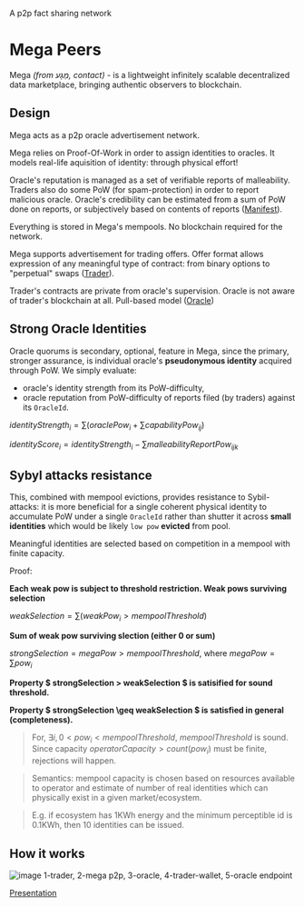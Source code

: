 A p2p fact sharing network

# Mega Peers

Mega *(from מַגָע, contact)* - is a lightweight infinitely scalable decentralized data marketplace, bringing authentic observers to blockchain.

## Design

Mega acts as a p2p oracle advertisement network.

Mega relies on Proof-Of-Work in order to assign identities to oracles. It models real-life aquisition of identity: through physical effort!

Oracle's reputation is managed as a set of verifiable reports of malleability. Traders also do some PoW (for spam-protection) in order to report malicious oracle. Oracle's credibility can be estimated from a sum of PoW done on reports, or subjectively based on contents of reports ([Manifest](manifest.md)).

Everything is stored in Mega's mempools. No blockchain required for the network.

Mega supports advertisement for trading offers. Offer format allows expression of any meaningful type of contract: from binary options to "perpetual" swaps ([Trader](trader.md)).

Trader's contracts are private from oracle's supervision. Oracle is not aware of trader's blockchain at all. Pull-based model ([Oracle](oracle.md))

## Strong Oracle Identities

Oracle quorums is secondary, optional, feature in Mega, since the primary, stronger assurance, is individual oracle's **pseudonymous identity** acquired through PoW. We simply evaluate:

- oracle's identity strength from its PoW-difficulty, 
- oracle reputation from PoW-difficulty of reports filed (by traders) against its `OracleId`.

$identityStrength_i = \sum (oraclePow_i  + \sum capabilityPow_{ij})$

$identityScore_i = identityStrength_i - \sum malleabilityReportPow_{ijk}$

## Sybyl attacks resistance

This, combined with mempool evictions, provides resistance to Sybil-attacks: it is more beneficial for a single coherent physical identity to accumulate PoW under a single `OracleId` rather than shutter it across **small identities** which would be likely `low pow` **evicted** from pool. 

Meaningful identities are selected based on competition in a mempool with finite capacity.

Proof:

**Each weak pow is subject to threshold restriction. Weak pows surviving selection**

$weakSelection = \sum (weakPow_i > mempoolThreshold)$

**Sum of weak pow surviving slection (either 0 or sum)**

$strongSelection = megaPow > mempoolThreshold$,
where
$megaPow = \sum pow_i$

**Property $ strongSelection > weakSelection $ is satisified for sound threshold.**

**Property $ strongSelection \geq weakSelection $ is satisfied in general (completeness).**

> For, $\exists i, 0 < pow_i < mempoolThreshold$, $mempoolThreshold$ is sound. Since capacity $operatorCapacity > count (pow_i)$ must be finite, rejections will happen. 

> Semantics: mempool capacity is chosen based on resources available to operator and estimate of number of real identities which can physically exist in a given market/ecosystem. 

>E.g. if ecosystem has 1KWh energy and the minimum perceptible id is 0.1KWh, then 10 identities can be issued.


## How it works
![image](https://lh7-rt.googleusercontent.com/docsz/AD_4nXeUWfzdI9ARP760J9ZquB5KRgfNXDRj_Z976U3KmiKf23Ky9LqC-alwiwpTZ3IAotH5BUVJAWY0-eE3wDn1mGuCyZwfGgN9suGuc08eIq8k4PihpvsgJnSERdDJwKYL6HlEgFXcFw?key=Rm1gHfOo0ww9LGQzkRjPFZRP)
1-trader, 2-mega p2p, 3-oracle, 4-trader-wallet, 5-oracle endpoint

[Presentation](https://docs.google.com/document/d/e/2PACX-1vRQcR311NiVjCxc2Q3cdXWjoKGSNYf7rKrgqkeiEmv8LF3uGBqODSEzujR-XuTyHsMAf0hhGl6B1Anj/pub)